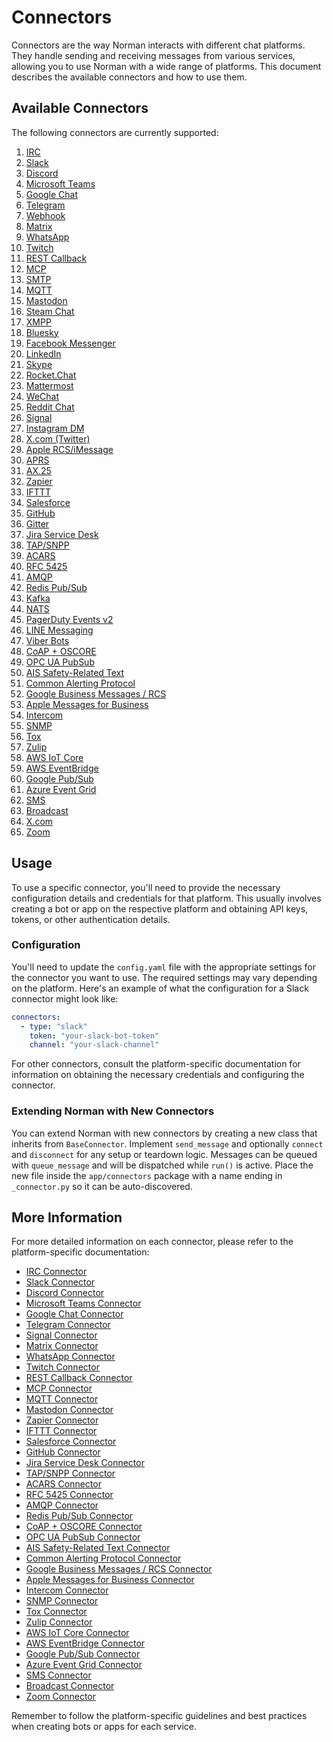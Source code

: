 # Connectors

Connectors are the way Norman interacts with different chat platforms. They handle sending and receiving messages from various services, allowing you to use Norman with a wide range of platforms. This document describes the available connectors and how to use them.

## Available Connectors

The following connectors are currently supported:


1. [IRC](./connectors/irc.md)
2. [Slack](./connectors/slack.md)
3. [Discord](./connectors/discord.md)
4. [Microsoft Teams](./connectors/teams.md)
5. [Google Chat](./connectors/google_chat.md)
6. [Telegram](./connectors/telegram.md)
7. [Webhook](./connectors/webhook.md)
8. [Matrix](./connectors/matrix.md)
9. [WhatsApp](./connectors/whatsapp.md)
10. [Twitch](./connectors/twitch.md)
11. [REST Callback](./connectors/rest_callback.md)
12. [MCP](./connectors/mcp.md)
13. [SMTP](./connectors/smtp.md)
14. [MQTT](./connectors/mqtt.md)
15. [Mastodon](./connectors/mastodon.md)
16. [Steam Chat](./connectors/steam_chat.md)
17. [XMPP](./connectors/xmpp.md)
18. [Bluesky](./connectors/bluesky.md)
19. [Facebook Messenger](./connectors/facebook_messenger.md)
20. [LinkedIn](./connectors/linkedin.md)
21. [Skype](./connectors/skype.md)
22. [Rocket.Chat](./connectors/rocketchat.md)
23. [Mattermost](./connectors/mattermost.md)
24. [WeChat](./connectors/wechat.md)
25. [Reddit Chat](./connectors/reddit_chat.md)
26. [Signal](./connectors/signal.md)
27. [Instagram DM](./connectors/instagram_dm.md)
28. [X.com (Twitter)](./connectors/twitter.md)
29. [Apple RCS/iMessage](./connectors/imessage.md)
30. [APRS](./connectors/aprs.md)
31. [AX.25](./connectors/ax25.md)
32. [Zapier](./connectors/zapier.md)
33. [IFTTT](./connectors/ifttt.md)
34. [Salesforce](./connectors/salesforce.md)
35. [GitHub](./connectors/github.md)
36. [Gitter](./connectors/gitter.md)
37. [Jira Service Desk](./connectors/jira_service_desk.md)
38. [TAP/SNPP](./connectors/tap_snpp.md)
39. [ACARS](./connectors/acars.md)
40. [RFC 5425](./connectors/rfc5425.md)
41. [AMQP](./connectors/amqp.md)
42. [Redis Pub/Sub](./connectors/redis_pubsub.md)
43. [Kafka](./connectors/kafka.md)
44. [NATS](./connectors/nats.md)
45. [PagerDuty Events v2](./connectors/pagerduty.md)
46. [LINE Messaging](./connectors/line.md)
47. [Viber Bots](./connectors/viber.md)
48. [CoAP + OSCORE](./connectors/coap_oscore.md)
49. [OPC UA PubSub](./connectors/opcua_pubsub.md)
50. [AIS Safety-Related Text](./connectors/ais_safety_text.md)
51. [Common Alerting Protocol](./connectors/cap.md)
52. [Google Business Messages / RCS](./connectors/google_business_rcs.md)
53. [Apple Messages for Business](./connectors/apple_messages_business.md)
54. [Intercom](./connectors/intercom.md)
55. [SNMP](./connectors/snmp.md)
56. [Tox](./connectors/tox.md)
57. [Zulip](./connectors/zulip.md)
58. [AWS IoT Core](./connectors/aws_iot_core.md)
59. [AWS EventBridge](./connectors/aws_eventbridge.md)
60. [Google Pub/Sub](./connectors/google_pubsub.md)
61. [Azure Event Grid](./connectors/azure_eventgrid.md)
62. [SMS](./connectors/sms.md)
63. [Broadcast](./connectors/broadcast.md)
64. [X.com](./connectors/xcom.md)
65. [Zoom](./connectors/zoom.md)


## Usage

To use a specific connector, you'll need to provide the necessary configuration details and credentials for that platform. This usually involves creating a bot or app on the respective platform and obtaining API keys, tokens, or other authentication details.

### Configuration

You'll need to update the `config.yaml` file with the appropriate settings for the connector you want to use. The required settings may vary depending on the platform. Here's an example of what the configuration for a Slack connector might look like:

```yaml
connectors:
  - type: "slack"
    token: "your-slack-bot-token"
    channel: "your-slack-channel"
```

For other connectors, consult the platform-specific documentation for information on obtaining the necessary credentials and configuring the connector.

### Extending Norman with New Connectors

You can extend Norman with new connectors by creating a new class that inherits from `BaseConnector`. Implement `send_message` and optionally `connect` and `disconnect` for any setup or teardown logic. Messages can be queued with `queue_message` and will be dispatched while `run()` is active. Place the new file inside the `app/connectors` package with a name ending in `_connector.py` so it can be auto-discovered.

## More Information

For more detailed information on each connector, please refer to the platform-specific documentation:

- [IRC Connector](./connectors/irc.md)
- [Slack Connector](./connectors/slack.md)
- [Discord Connector](./connectors/discord.md)
- [Microsoft Teams Connector](./connectors/teams.md)
- [Google Chat Connector](./connectors/google_chat.md)
- [Telegram Connector](./connectors/telegram.md)
- [Signal Connector](./connectors/signal.md)
- [Matrix Connector](./connectors/matrix.md)
- [WhatsApp Connector](./connectors/whatsapp.md)
- [Twitch Connector](./connectors/twitch.md)
- [REST Callback Connector](./connectors/rest_callback.md)
- [MCP Connector](./connectors/mcp.md)
- [MQTT Connector](./connectors/mqtt.md)
- [Mastodon Connector](./connectors/mastodon.md)
- [Zapier Connector](./connectors/zapier.md)
- [IFTTT Connector](./connectors/ifttt.md)
- [Salesforce Connector](./connectors/salesforce.md)
- [GitHub Connector](./connectors/github.md)
- [Jira Service Desk Connector](./connectors/jira_service_desk.md)
- [TAP/SNPP Connector](./connectors/tap_snpp.md)
- [ACARS Connector](./connectors/acars.md)
- [RFC 5425 Connector](./connectors/rfc5425.md)
- [AMQP Connector](./connectors/amqp.md)
- [Redis Pub/Sub Connector](./connectors/redis_pubsub.md)
- [CoAP + OSCORE Connector](./connectors/coap_oscore.md)
- [OPC UA PubSub Connector](./connectors/opcua_pubsub.md)
- [AIS Safety-Related Text Connector](./connectors/ais_safety_text.md)
- [Common Alerting Protocol Connector](./connectors/cap.md)
- [Google Business Messages / RCS Connector](./connectors/google_business_rcs.md)
- [Apple Messages for Business Connector](./connectors/apple_messages_business.md)
- [Intercom Connector](./connectors/intercom.md)
- [SNMP Connector](./connectors/snmp.md)
- [Tox Connector](./connectors/tox.md)
- [Zulip Connector](./connectors/zulip.md)
- [AWS IoT Core Connector](./connectors/aws_iot_core.md)
- [AWS EventBridge Connector](./connectors/aws_eventbridge.md)
- [Google Pub/Sub Connector](./connectors/google_pubsub.md)
- [Azure Event Grid Connector](./connectors/azure_eventgrid.md)
- [SMS Connector](./connectors/sms.md)
- [Broadcast Connector](./connectors/broadcast.md)
- [Zoom Connector](./connectors/zoom.md)

Remember to follow the platform-specific guidelines and best practices when creating bots or apps for each service.
